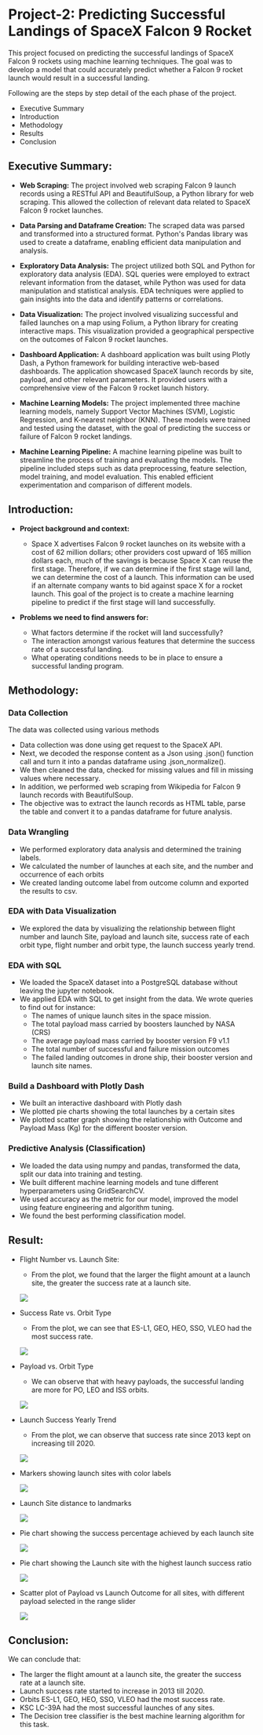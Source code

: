 # Project-2: Predicting Successful Landings of SpaceX Falcon 9 Rocket

This project focused on predicting the successful landings of SpaceX Falcon 9 rockets using machine learning techniques. The goal was to develop a model that could accurately predict whether a Falcon 9 rocket launch would result in a successful landing.

Following are the steps by step detail of the each phase of the project.

* Executive Summary
* Introduction
* Methodology
* Results
* Conclusion


## **Executive Summary:**

* **Web Scraping:** The project involved web scraping Falcon 9 launch records using a RESTful API and BeautifulSoup, a Python library for web scraping. This allowed the collection of relevant data related to SpaceX Falcon 9 rocket launches.

* **Data Parsing and Dataframe Creation:** The scraped data was parsed and transformed into a structured format. Python's Pandas library was used to create a dataframe, enabling efficient data manipulation and analysis.

* **Exploratory Data Analysis:** The project utilized both SQL and Python for exploratory data analysis (EDA). SQL queries were employed to extract relevant information from the dataset, while Python was used for data manipulation and statistical analysis. EDA techniques were applied to gain insights into the data and identify patterns or correlations.

* **Data Visualization:** The project involved visualizing successful and failed launches on a map using Folium, a Python library for creating interactive maps. This visualization provided a geographical perspective on the outcomes of Falcon 9 rocket launches.

* **Dashboard Application:** A dashboard application was built using Plotly Dash, a Python framework for building interactive web-based dashboards. The application showcased SpaceX launch records by site, payload, and other relevant parameters. It provided users with a comprehensive view of the Falcon 9 rocket launch history.

* **Machine Learning Models:** The project implemented three machine learning models, namely Support Vector Machines (SVM), Logistic Regression, and K-nearest neighbor (KNN). These models were trained and tested using the dataset, with the goal of predicting the success or failure of Falcon 9 rocket landings.

* **Machine Learning Pipeline:** A machine learning pipeline was built to streamline the process of training and evaluating the models. The pipeline included steps such as data preprocessing, feature selection, model training, and model evaluation. This enabled efficient experimentation and comparison of different models.

## **Introduction:**

* **Project background and context:**
    * Space X advertises Falcon 9 rocket launches on its website with a cost of 62 million dollars; other providers cost upward of 165 million dollars each, much of the savings is because Space X can reuse the first stage. Therefore, if we can determine if the first stage will land, we can determine the cost of a launch. This information can be used if an alternate company wants to bid against space X for a rocket launch. This goal of the project is to create a machine learning pipeline to predict if the first stage will land successfully.

* **Problems we need to find answers for:**
  * What factors determine if the rocket will land successfully?
  * The interaction amongst various features that determine the success rate of a successful landing.
  * What operating conditions needs to be in place to ensure a successful landing program.

## **Methodology:**

### Data Collection

The data was collected using various methods

  * Data collection was done using get request to the SpaceX API.
  * Next, we decoded the response content as a Json using .json() function call and turn it into a pandas dataframe using .json_normalize().
  * We then cleaned the data, checked for missing values and fill in missing values where necessary.
  * In addition, we performed web scraping from Wikipedia for Falcon 9 launch records with BeautifulSoup. 
  * The objective was to extract the launch records as HTML table, parse the table and convert it to a pandas dataframe for future analysis.

### Data Wrangling

  * We performed exploratory data analysis and determined the training labels.
  * We calculated the number of launches at each site, and the number and occurrence of each orbits
  * We created landing outcome label from outcome column and exported the results to csv.

### EDA with Data Visualization

  * We explored the data by visualizing the relationship between flight number and launch Site, payload and launch site, success rate of each orbit type, flight number and orbit type, the launch success yearly trend. 

### EDA with SQL

  * We loaded the SpaceX dataset into a PostgreSQL database without leaving the jupyter notebook.
  * We applied EDA with SQL to get insight from the data. We wrote queries to find out for instance:
      * The names of unique launch sites in the space mission.
      * The total payload mass carried by boosters launched by NASA (CRS)
      * The average payload mass carried by booster version F9 v1.1
      * The total number of successful and failure mission outcomes
      * The failed landing outcomes in drone ship, their booster version and launch site names.
       
### Build a Dashboard with Plotly Dash

  * We built an interactive dashboard with Plotly dash
  * We plotted pie charts showing the total launches by a certain sites
  * We plotted scatter graph showing the relationship with Outcome and Payload Mass (Kg) for the different booster version.

### Predictive Analysis (Classification)

  * We loaded the data using numpy and pandas, transformed the data, split our data into training and testing.
  * We built different machine learning models and tune different hyperparameters using GridSearchCV.
  * We used accuracy as the metric for our model, improved the model using feature engineering and algorithm tuning.
  * We found the best performing classification model.

## **Result:**

* Flight Number vs. Launch Site:
    * From the plot, we found that the larger the flight amount at a launch site, the greater the success rate at a launch site.

   ![](/images/Result%20-%20Flight%20num%20vs%20Launch%20Site.png)

* Success Rate vs. Orbit Type
    * From the plot, we can see that ES-L1, GEO, HEO, SSO, VLEO had the most success rate.

   ![](../images/EDA-with-Data-Visualization-2.png)

* Payload vs. Orbit Type
    * We can observe that with heavy payloads, the successful landing are more for PO, LEO and ISS orbits.
    
    ![](/images/Payload%20vs%20orbit%20type.png)

* Launch Success Yearly Trend
    * From the plot, we can observe that success rate since 2013 kept on increasing till 2020.
    
    ![](https://github.com/DhruvJari07/Portfolio/blob/main/images/EDA-with-Data-Visualization-1.png)
    
* Markers showing launch sites with color labels
   
   ![](/images/Launch%20Success%20vs%20failure.png)

* Launch Site distance to landmarks

   ![](/images/launchsite%20distance.png)

* Pie chart showing the success percentage achieved by each launch site

   ![](/images/Success%20Percentage%20launch%20site%20pie%20chart.png)

* Pie chart showing the Launch site with the highest launch success ratio

   ![](/images/Launch%20site%20success%20ratio.png)

* Scatter plot of Payload vs Launch Outcome for all sites, with different payload selected in the range slider

   ![](/images/scatter%20plot%20-%20payload%20vs%20launch%20outcome.png)

## **Conclusion:**

We can conclude that:
  * The larger the flight amount at a launch site, the greater the success rate at a launch site.
  * Launch success rate started to increase in 2013 till 2020.
  * Orbits ES-L1, GEO, HEO, SSO, VLEO had the most success rate.
  * KSC LC-39A had the most successful launches of any sites.
  * The Decision tree classifier is the best machine learning algorithm for this task.






